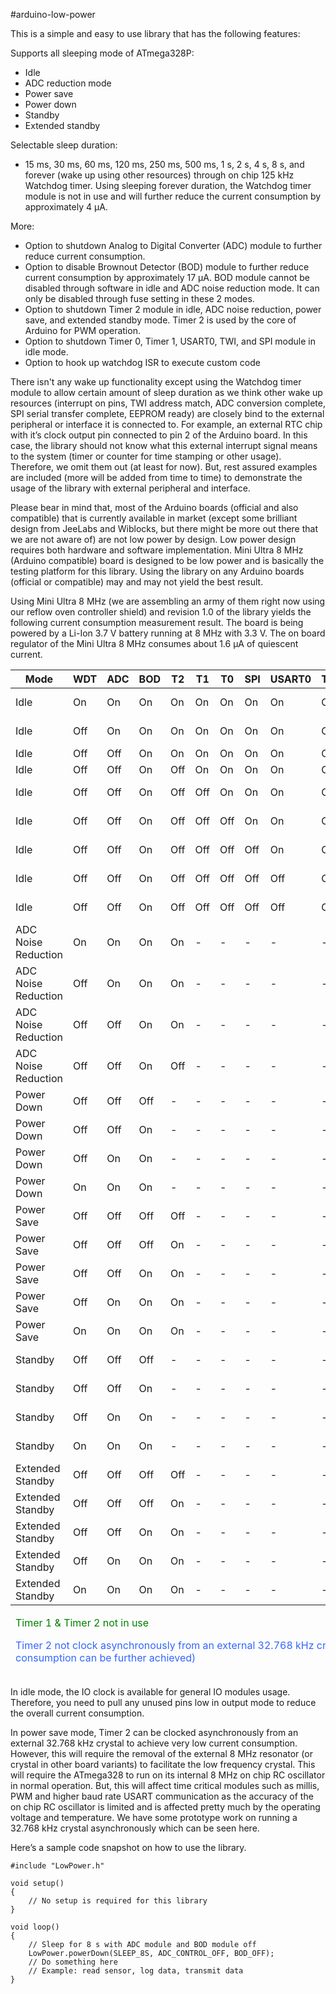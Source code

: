 #arduino-low-power

This is a simple and easy to use library that has the following features:

Supports all sleeping mode of ATmega328P:

* Idle
* ADC reduction mode
* Power save
* Power down
* Standby
* Extended standby

Selectable sleep duration:

* 15 ms, 30 ms, 60 ms, 120 ms, 250 ms, 500 ms, 1 s, 2 s, 4 s, 8 s, and forever (wake up using other resources) through on chip 125 kHz Watchdog timer. Using sleeping forever duration, the Watchdog timer module is not in use and will further reduce the current consumption by approximately 4 µA.

More:
* Option to shutdown Analog to Digital Converter (ADC) module to further reduce current consumption.
* Option to disable Brownout Detector (BOD) module to further reduce current consumption by approximately 17 µA. BOD module cannot be disabled through software in idle and ADC noise reduction mode. It can only be disabled through fuse setting in these 2 modes. 
* Option to shutdown Timer 2 module in idle, ADC noise reduction, power save, and extended standby mode. Timer 2 is used by the core of Arduino for PWM operation. 
* Option to shutdown Timer 0, Timer 1, USART0, TWI, and SPI module in idle mode.
* Option to hook up watchdog ISR to execute custom code

There isn't any wake up functionality except using the Watchdog timer module to allow certain amount of sleep duration as we think other wake up resources (interrupt on pins, TWI address match, ADC conversion complete, SPI serial transfer complete, EEPROM ready) are closely bind to the external peripheral or interface it is connected to. For example, an external RTC chip with it’s clock output pin connected to pin 2 of the Arduino board. In this case, the library should not know what this external interrupt signal means to the system (timer or counter for time stamping or other usage). Therefore, we omit them out (at least for now). But, rest assured examples are included (more will be added from time to time) to demonstrate the usage of the library with external peripheral and interface.

Please bear in mind that, most of the Arduino boards (official and also compatible) that is currently available in market (except some brilliant design from JeeLabs and Wiblocks, but there might be more out there that we are not aware of) are not low power by design. Low power design requires both hardware and software implementation. Mini Ultra 8 MHz (Arduino compatible) board is designed to be low power and is basically the testing platform for this library. Using the library on any Arduino boards (official or compatible) may and may not yield the best result.

Using Mini Ultra 8 MHz (we are assembling an army of them right now using our reflow oven controller shield) and revision 1.0 of the library yields the following current consumption measurement result. The board is being powered by a Li-Ion 3.7 V battery running at 8 MHz with 3.3 V. The on board regulator of the Mini Ultra 8 MHz consumes about 1.6 µA of quiescent current.

<table>
<thead>
<tr>
<th scope="col">Mode</th>
<th scope="col">WDT</th>
<th scope="col">ADC</th>
<th scope="col">BOD</th>
<th scope="col">T2</th>
<th scope="col">T1</th>
<th scope="col">T0</th>
<th scope="col">SPI</th>
<th scope="col">USART0</th>
<th scope="col">TWI</th>
<th scope="col">Current</th>
</tr>
</thead>
<tfoot>
<tr>
<td colspan="11">
<p style="text-align: left;"><span style="color: #008000;">Timer 1 &amp; Timer 2 not in use</span></p>
<p style="text-align: left;"><span style="color: #3366ff;">Timer 2 not clock asynchronously from an external 32.768 kHz crystal &nbsp;(lower consumption can be further achieved)</span></p>
</td>
</tr>
</tfoot>
<tbody>
<tr>
<td>Idle</td>
<td>On</td>
<td>On</td>
<td>On</td>
<td>On</td>
<td>On</td>
<td>On</td>
<td>On</td>
<td>On</td>
<td>On</td>
<td>3648.0 µA</td>
</tr>
<tr>
<td>Idle</td>
<td>Off</td>
<td>On</td>
<td>On</td>
<td>On</td>
<td>On</td>
<td>On</td>
<td>On</td>
<td>On</td>
<td>On</td>
<td>3643.0 µA</td>
</tr>
<tr>
<td>Idle</td>
<td>Off</td>
<td>Off</td>
<td>On</td>
<td>On</td>
<td>On</td>
<td>On</td>
<td>On</td>
<td>On</td>
<td>On</td>
<td><span style="color: #008000;">*</span></td>
</tr>
<tr>
<td>Idle</td>
<td>Off</td>
<td>Off</td>
<td>On</td>
<td>Off</td>
<td>On</td>
<td>On</td>
<td>On</td>
<td>On</td>
<td>On</td>
<td><span style="color: #008000;">*</span></td>
</tr>
<tr>
<td>Idle</td>
<td>Off</td>
<td>Off</td>
<td>On</td>
<td>Off</td>
<td>Off</td>
<td>On</td>
<td>On</td>
<td>On</td>
<td>On</td>
<td>3618.0 µA</td>
</tr>
<tr>
<td>Idle</td>
<td>Off</td>
<td>Off</td>
<td>On</td>
<td>Off</td>
<td>Off</td>
<td>Off</td>
<td>On</td>
<td>On</td>
<td>On</td>
<td>927.0 µA</td>
</tr>
<tr>
<td>Idle</td>
<td>Off</td>
<td>Off</td>
<td>On</td>
<td>Off</td>
<td>Off</td>
<td>Off</td>
<td>Off</td>
<td>On</td>
<td>On</td>
<td>832.0 µA</td>
</tr>
<tr>
<td>Idle</td>
<td>Off</td>
<td>Off</td>
<td>On</td>
<td>Off</td>
<td>Off</td>
<td>Off</td>
<td>Off</td>
<td>Off</td>
<td>On</td>
<td>789.0 µA</td>
</tr>
<tr>
<td>Idle</td>
<td>Off</td>
<td>Off</td>
<td>On</td>
<td>Off</td>
<td>Off</td>
<td>Off</td>
<td>Off</td>
<td>Off</td>
<td>Off</td>
<td>687.0 µA</td>
</tr>
<tr>
<td>ADC Noise Reduction</td>
<td>On</td>
<td>On</td>
<td>On</td>
<td>On</td>
<td>-</td>
<td>-</td>
<td>-</td>
<td>-</td>
<td>-</td>
<td>651.0 µA</td>
</tr>
<tr>
<td>ADC Noise Reduction</td>
<td>Off</td>
<td>On</td>
<td>On</td>
<td>On</td>
<td>-</td>
<td>-</td>
<td>-</td>
<td>-</td>
<td>-</td>
<td>646.0 µA</td>
</tr>
<tr>
<td>ADC Noise Reduction</td>
<td>Off</td>
<td>Off</td>
<td>On</td>
<td>On</td>
<td>-</td>
<td>-</td>
<td>-</td>
<td>-</td>
<td>-</td>
<td><span style="color: #008000;">*</span></td>
</tr>
<tr>
<td>ADC Noise Reduction</td>
<td>Off</td>
<td>Off</td>
<td>On</td>
<td>Off</td>
<td>-</td>
<td>-</td>
<td>-</td>
<td>-</td>
<td>-</td>
<td>584.0 µA</td>
</tr>
<tr>
<td>Power Down</td>
<td>Off</td>
<td>Off</td>
<td>Off</td>
<td>-</td>
<td>-</td>
<td>-</td>
<td>-</td>
<td>-</td>
<td>-</td>
<td>1.7 µA</td>
</tr>
<tr>
<td>Power Down</td>
<td>Off</td>
<td>Off</td>
<td>On</td>
<td>-</td>
<td>-</td>
<td>-</td>
<td>-</td>
<td>-</td>
<td>-</td>
<td>18.6 µA</td>
</tr>
<tr>
<td>Power Down</td>
<td>Off</td>
<td>On</td>
<td>On</td>
<td>-</td>
<td>-</td>
<td>-</td>
<td>-</td>
<td>-</td>
<td>-</td>
<td>110.0 µA</td>
</tr>
<tr>
<td>Power Down</td>
<td>On</td>
<td>On</td>
<td>On</td>
<td>-</td>
<td>-</td>
<td>-</td>
<td>-</td>
<td>-</td>
<td>-</td>
<td>113.9 µA</td>
</tr>
<tr>
<td>Power Save</td>
<td>Off</td>
<td>Off</td>
<td>Off</td>
<td>Off</td>
<td>-</td>
<td>-</td>
<td>-</td>
<td>-</td>
<td>-</td>
<td>1.7 µA</td>
</tr>
<tr>
<td>Power Save</td>
<td>Off</td>
<td>Off</td>
<td>Off</td>
<td>On</td>
<td>-</td>
<td>-</td>
<td>-</td>
<td>-</td>
<td>-</td>
<td><span style="color: #3366ff;">416.0 µA</span></td>
</tr>
<tr>
<td>Power Save</td>
<td>Off</td>
<td>Off</td>
<td>On</td>
<td>On</td>
<td>-</td>
<td>-</td>
<td>-</td>
<td>-</td>
<td>-</td>
<td><span style="color: #3366ff;">435.0 µA</span></td>
</tr>
<tr>
<td>Power Save</td>
<td>Off</td>
<td>On</td>
<td>On</td>
<td>On</td>
<td>-</td>
<td>-</td>
<td>-</td>
<td>-</td>
<td>-</td>
<td><span style="color: #3366ff;">527.0 µA</span></td>
</tr>
<tr>
<td>Power Save</td>
<td>On</td>
<td>On</td>
<td>On</td>
<td>On</td>
<td>-</td>
<td>-</td>
<td>-</td>
<td>-</td>
<td>-</td>
<td><span style="color: #3366ff;">531.0 µA</span></td>
</tr>
<tr>
<td>Standby</td>
<td>Off</td>
<td>Off</td>
<td>Off</td>
<td>-</td>
<td>-</td>
<td>-</td>
<td>-</td>
<td>-</td>
<td>-</td>
<td>201.7 µA</td>
</tr>
<tr>
<td>Standby</td>
<td>Off</td>
<td>Off</td>
<td>On</td>
<td>-</td>
<td>-</td>
<td>-</td>
<td>-</td>
<td>-</td>
<td>-</td>
<td>218.5 µA</td>
</tr>
<tr>
<td>Standby</td>
<td>Off</td>
<td>On</td>
<td>On</td>
<td>-</td>
<td>-</td>
<td>-</td>
<td>-</td>
<td>-</td>
<td>-</td>
<td>309.9 µA</td>
</tr>
<tr>
<td>Standby</td>
<td>On</td>
<td>On</td>
<td>On</td>
<td>-</td>
<td>-</td>
<td>-</td>
<td>-</td>
<td>-</td>
<td>-</td>
<td>313.9 µA</td>
</tr>
<tr>
<td>Extended Standby</td>
<td>Off</td>
<td>Off</td>
<td>Off</td>
<td>Off</td>
<td>-</td>
<td>-</td>
<td>-</td>
<td>-</td>
<td>-</td>
<td>202.2 µA</td>
</tr>
<tr>
<td>Extended Standby</td>
<td>Off</td>
<td>Off</td>
<td>Off</td>
<td>On</td>
<td>-</td>
<td>-</td>
<td>-</td>
<td>-</td>
<td>-</td>
<td>416.0 µA</td>
</tr>
<tr>
<td>Extended Standby</td>
<td>Off</td>
<td>Off</td>
<td>On</td>
<td>On</td>
<td>-</td>
<td>-</td>
<td>-</td>
<td>-</td>
<td>-</td>
<td>436.0 µA</td>
</tr>
<tr>
<td>Extended Standby</td>
<td>Off</td>
<td>On</td>
<td>On</td>
<td>On</td>
<td>-</td>
<td>-</td>
<td>-</td>
<td>-</td>
<td>-</td>
<td>527.0 µA</td>
</tr>
<tr>
<td>Extended Standby</td>
<td>On</td>
<td>On</td>
<td>On</td>
<td>On</td>
<td>-</td>
<td>-</td>
<td>-</td>
<td>-</td>
<td>-</td>
<td>531.0 µA</td>
</tr>
</tbody>
</table>

In idle mode, the IO clock is available for general IO modules usage. Therefore, you need to pull any unused pins low in output mode to reduce the overall current consumption.

In power save mode, Timer 2 can be clocked asynchronously from an external 32.768 kHz crystal to achieve very low current consumption. However, this will require the removal of the external 8 MHz resonator (or crystal in other board variants) to facilitate the low frequency crystal. This will require the ATmega328 to run on its internal 8 MHz on chip RC oscillator in normal operation. But, this will affect time critical modules such as millis, PWM and higher baud rate USART communication as the accuracy of the on chip RC oscillator is limited and is affected pretty much by the operating voltage and temperature. We have some prototype work on running a 32.768 kHz crystal asynchronously which can be seen here.

Here’s a sample code snapshot on how to use the library.

```
#include "LowPower.h"
 
void setup()
{
    // No setup is required for this library
}
 
void loop()
{
    // Sleep for 8 s with ADC module and BOD module off
    LowPower.powerDown(SLEEP_8S, ADC_CONTROL_OFF, BOD_OFF);
    // Do something here
    // Example: read sensor, log data, transmit data
}
```
